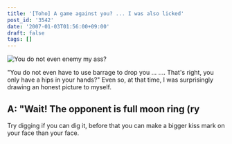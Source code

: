 ```yaml
---
title: '[Toho] A game against you? ... I was also licked'
post_id: '3542'
date: '2007-01-03T01:56:00+09:00'
draft: false
tags: []
---
```


![You do not even enemy my ass?](https://danmaq.com/image/illustrations/pbbs/2005-2007/tohov_001534_1_s.png)

"You do not even have to use barrage to drop you ... .... That's right, you only have a hips in your hands?" Even so, at that time, I was surprisingly drawing an honest picture to myself.

## A: "Wait! The opponent is full moon ring (ry

Try digging if you can dig it, before that you can make a bigger kiss mark on your face than your face.